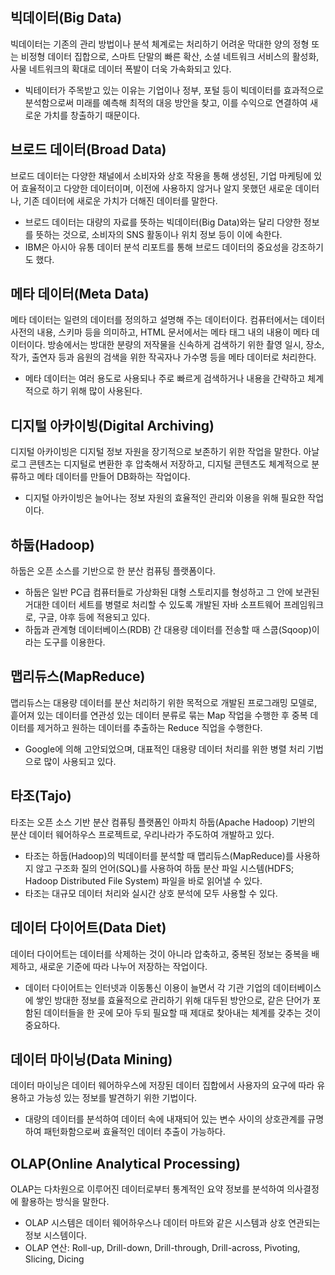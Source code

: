 ## 빅데이터(Big Data)

빅데이터는 기존의 관리 방법이나 분석 체계로는 처리하기 어려운 막대한 양의 정형 또는 비정형 데이터 집합으로, 스마트 단말의 빠른 확산, 소셜 네트워크 서비스의 활성화, 사물 네트워크의 확대로 데이터 폭발이 더욱 가속화되고 있다.

- 빅테이터가 주목받고 있는 이유는 기업이나 정부, 포털 등이 빅데이터를 효과적으로 분석함으로써 미래를 예측해 최적의 대응 방안을 찾고, 이를 수익으로 연결하여 새로운 가치를 창출하기 때문이다.

## 브로드 데이터(Broad Data)

브로드 데이터는 다양한 채널에서 소비자와 상호 작용을 통해 생성된, 기업 마케팅에 있어 효율적이고 다양한 데이터이며, 이전에 사용하지 않거나 알지 못했던 새로운 데이터나, 기존 데이터에 새로운 가치가 더해진 데이터를 말한다.

- 브로드 데이터는 대량의 자료를 뜻하는 빅데이터(Big Data)와는 달리 다양한 정보를 뜻하는 것으로, 소비자의 SNS 활동이나 위치 정보 등이 이에 속한다.
- IBM은 아시아 유통 데이터 분석 리포트를 통해 브로드 데이터의 중요성을 강조하기도 했다.

## 메타 데이터(Meta Data)

메타 데이터는 일련의 데이터를 정의하고 설명해 주는 데이터이다. 컴퓨터에서는 데이터 사전의 내용, 스키마 등을 의미하고, HTML 문서에서는 메타 태그 내의 내용이 메타 데이터이다. 방송에서는 방대한 분량의 저작물을 신속하게 검색하기 위한 촬영 일시, 장소, 작가, 출연자 등과 음원의 검색을 위한 작곡자나 가수명 등을 메타 데이터로 처리한다.

- 메타 데이터는 여러 용도로 사용되나 주로 빠르게 검색하거나 내용을 간략하고 체계적으로 하기 위해 많이 사용된다.

## 디지털 아카이빙(Digital Archiving)

디지털 아카이빙은 디지털 정보 자원을 장기적으로 보존하기 위한 작업을 말한다. 아날로그 콘텐츠는 디지털로 변환한 후 압축해서 저장하고, 디지털 콘텐츠도 체계적으로 분류하고 메타 데이터를 만들어 DB화하는 작업이다.

- 디지털 아카이빙은 늘어나는 정보 자원의 효율적인 관리와 이용을 위해 필요한 작업이다.

## 하둡(Hadoop)

하둡은 오픈 소스를 기반으로 한 분산 컴퓨팅 플랫폼이다.

- 하둡은 일반 PC급 컴퓨터들로 가상화된 대형 스토리지를 형성하고 그 안에 보관된 거대한 데이터 세트를 병렬로 처리할 수 있도록 개발된 자바 소프트웨어 프레임워크로, 구글, 야후 등에 적용되고 있다.
- 하둡과 관계형 데이터베이스(RDB) 간 대용량 데이터를 전송할 때 스쿱(Sqoop)이라는 도구를 이용한다.

## 맵리듀스(MapReduce)

맵리듀스는 대용량 데이터를 분산 처리하기 위한 목적으로 개발된 프로그래밍 모델로, 흩어져 있는 데이터를 연관성 있는 데이터 분류로 묶는 Map 작업을 수행한 후 중복 데이터를 제거하고 원하는 데이터를 추출하는 Reduce 직업을 수행한다.

- Google에 의해 고안되었으며, 대표적인 대용량 데이터 처리를 위한 병렬 처리 기법으로 많이 사용되고 있다.

## 타조(Tajo)

타조는 오픈 소스 기반 분산 컴퓨팅 플랫폼인 아파치 하둡(Apache Hadoop) 기반의 분산 데이터 웨어하우스 프로젝트로, 우리나라가 주도하여 개발하고 있다.

- 타조는 하둡(Hadoop)의 빅데이터를 분석할 때 맵리듀스(MapReduce)를 사용하지 않고 구조화 질의 언어(SQL)를 사용하여 하둡 분산 파일 시스템(HDFS; Hadoop Distributed File System) 파일을 바로 읽어낼 수 있다.
- 타조는 대규모 데이터 처리와 실시간 상호 분석에 모두 사용할 수 있다.

## 데이터 다이어트(Data Diet)

데이터 다이어트는 데이터를 삭제하는 것이 아니라 압축하고, 중복된 정보는 중복을 배제하고, 새로운 기준에 따라 나누어 저장하는 작업이다.

- 데이터 다이어트는 인터넷과 이동통신 이용이 늘면서 각 기관 기업의 데이터베이스에 쌓인 방대한 정보를 효율적으로 관리하기 위해 대두된 방안으로, 같은 단어가 포함된 데이터들을 한 곳에 모아 두되 필요할 때 제대로 찾아내는 체계를 갖추는 것이 중요하다.

## 데이터 마이닝(Data Mining)

데이터 마이닝은 데이터 웨어하우스에 저장된 데이터 집합에서 사용자의 요구에 따라 유용하고 가능성 있는 정보를 발견하기 위한 기법이다.

- 대량의 데이터를 분석하여 데이터 속에 내재되어 있는 변수 사이의 상호관계를 규명하여 패턴화함으로써 효율적인 데이터 추출이 가능하다.

## OLAP(Online Analytical Processing)

OLAP는 다차원으로 이루어진 데이터로부터 통계적인 요약 정보를 분석하여 의사결정에 활용하는 방식을 말한다.

- OLAP 시스템은 데이터 웨어하우스나 데이터 마트와 같은 시스템과 상호 연관되는 정보 시스템이다.
- OLAP 연산: Roll-up, Drill-down, Drill-through, Drill-across, Pivoting, Slicing, Dicing
